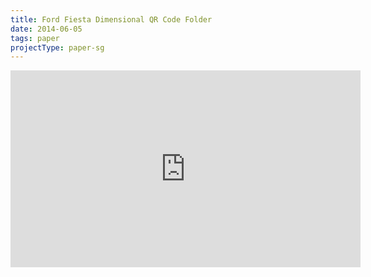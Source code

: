 ```yaml
---
title: Ford Fiesta Dimensional QR Code Folder
date: 2014-06-05
tags: paper
projectType: paper-sg
---
```


<iframe width="560" height="315" src="https://www.youtube-nocookie.com/embed/UdWcEIrPb6E?si=ta3i6xQvRRUfnW-m" title="YouTube video player" frameborder="0" allow="accelerometer; autoplay; clipboard-write; encrypted-media; gyroscope; picture-in-picture; web-share" referrerpolicy="strict-origin-when-cross-origin" allowfullscreen></iframe>
